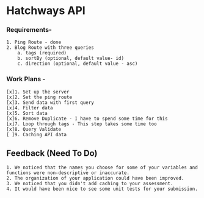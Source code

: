 # Hatchways API

### Requirements-

    1. Ping Route - done
    2. Blog Route with three queries
        a. tags (required)
        b. sortBy (optional, default value- id)
        c. direction (optional, default value - asc)

### Work Plans -

    [x]1. Set up the server
    [x]2. Set the ping route
    [x]3. Send data with first query
    [x]4. Filter data
    [x]5. Sort data
    [x]6. Remove Duplicate - I have to spend some time for this
    [x]7. Loop through tags - This step takes some time too
    [x]8. Query Validate
    [ ]9. Caching API data

## Feedback (Need To Do)

    1. We noticed that the names you choose for some of your variables and functions were non-descriptive or inaccurate.
    2. The organization of your application could have been improved.
    3. We noticed that you didn't add caching to your assessment.
    4. It would have been nice to see some unit tests for your submission.
